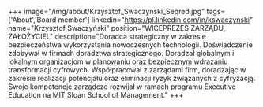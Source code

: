 +++
image="/img/about/Krzysztof_Swaczynski_Seqred.jpg"
tags=['About','Board member']
linkedin="https://pl.linkedin.com/in/kswaczynski"
name="Krzysztof Swaczyński"
position="WICEPREZES ZARZĄDU, ZAŁOŻYCIEL"
description="Doradca strategiczny w zakresie bezpieczeństwa wykorzystania nowoczesnych technologii. Doświadczenie zdobywał w firmach doradztwa strategicznego. Doradzał globalnym i lokalnym organizacjom w planowaniu oraz bezpiecznym wdrażaniu transformacji cyfrowych. Współpracował z zarządami firm, doradzając w zakresie realizacji potencjału oraz eliminacji ryzyk związanych z cyfryzacją. Swoje kompetencje zarządcze rozwijał w ramach programu Executive Education na MIT Sloan School of Management."
+++